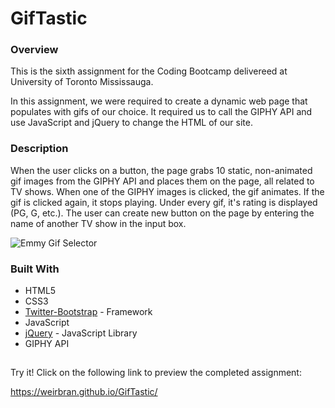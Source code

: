 # GifTastic

### Overview

This is the sixth assignment for the Coding Bootcamp delivereed at University of Toronto Mississauga.

In this assignment, we were required to create a dynamic web page that populates with gifs of our choice. It required us to call the GIPHY API and use JavaScript and jQuery to change the HTML of our site.

### Description

When the user clicks on a button, the page grabs 10 static, non-animated gif images from the GIPHY API and places them on the page, all related to TV shows. When one of the GIPHY images is clicked, the gif animates. If the gif is clicked again, it stops playing. Under every gif, it's rating is displayed (PG, G, etc.). The user can create new button on the page by entering the name of another TV show in the input box.

![Emmy Gif Selector](https://user-images.githubusercontent.com/37091892/48677115-22413a80-eb3e-11e8-9f8a-64d0fd9e9987.JPG)

### Built With

- HTML5
- CSS3
- [Twitter-Bootstrap](http://getbootstrap.com/) - Framework
- JavaScript
- [jQuery](https://api.jquery.com/) - JavaScript Library
- GIPHY API

##

Try it! Click on the following link to preview the completed assignment:

https://weirbran.github.io/GifTastic/
